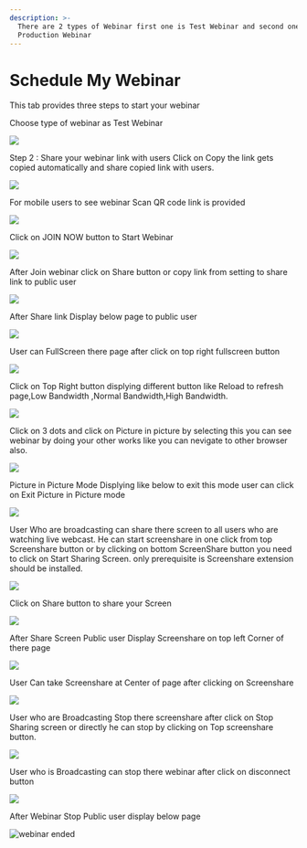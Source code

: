 ```yaml
---
description: >-
  There are 2 types of Webinar first one is Test Webinar and second one is
  Production Webinar
---
```


# Schedule My Webinar

This tab provides three steps to start your webinar

Choose type of webinar as Test Webinar

![](../.gitbook/assets/image%20%2875%29.png)



Step 2 : Share your webinar link with users Click on Copy the link gets copied automatically and share copied link with users.

![](../.gitbook/assets/image%20%2850%29.png)

For mobile users to see webinar Scan QR code link is provided

![](../.gitbook/assets/image%20%28292%29.png)

Click on JOIN NOW button to Start Webinar

![](../.gitbook/assets/image%20%28108%29.png)

After Join webinar click on Share button or copy link from setting to share link to public user

![](../.gitbook/assets/image%20%28169%29.png)

After Share link Display below page to public user

![](../.gitbook/assets/image%20%28107%29.png)

User can FullScreen there page after click on top right fullscreen button

![](../.gitbook/assets/image%20%286%29.png)

  
Click on Top Right button displying different button like Reload to refresh page,Low Bandwidth ,Normal Bandwidth,High Bandwidth.

![](../.gitbook/assets/image%20%28227%29.png)

Click on  3 dots and click on Picture in picture by selecting this you can see webinar by doing your other works like you can nevigate to other browser also.

![](../.gitbook/assets/image%20%28120%29.png)

Picture in Picture Mode Displying like below to exit this mode user can click on Exit Picture in Picture mode

![](../.gitbook/assets/image%20%28220%29.png)

User Who are broadcasting can share there screen to all users who are watching live webcast. He can start screenshare in one click from top Screenshare button or by clicking on bottom ScreenShare button you need to click on Start Sharing Screen. only prerequisite is Screenshare extension should be installed.

![](../.gitbook/assets/image%20%28201%29.png)

Click on Share button to share your Screen

![](../.gitbook/assets/image%20%28153%29.png)

After Share Screen Public user Display Screenshare on top left Corner of there page 

![](../.gitbook/assets/image%20%2879%29.png)

User Can take Screenshare at Center of page after clicking on Screenshare 

![](../.gitbook/assets/image%20%28117%29.png)

User who are Broadcasting Stop there screenshare after click on Stop Sharing screen or directly he can stop by clicking on Top screenshare button.

![](../.gitbook/assets/image%20%285%29.png)

User who is Broadcasting can stop there webinar after click on disconnect button

![](../.gitbook/assets/image%20%2869%29.png)

After Webinar Stop Public user display below page

![webinar ended](../.gitbook/assets/image%20%28234%29.png)









